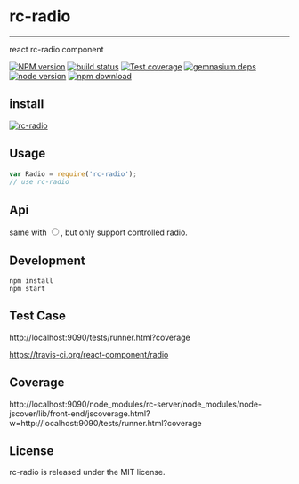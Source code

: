 # rc-radio
---

react rc-radio component

[![NPM version][npm-image]][npm-url]
[![build status][travis-image]][travis-url]
[![Test coverage][coveralls-image]][coveralls-url]
[![gemnasium deps][gemnasium-image]][gemnasium-url]
[![node version][node-image]][node-url]
[![npm download][download-image]][download-url]

[npm-image]: http://img.shields.io/npm/v/rc-radio.svg?style=flat-square
[npm-url]: http://npmjs.org/package/rc-radio
[travis-image]: https://img.shields.io/travis/react-component/radio.svg?style=flat-square
[travis-url]: https://travis-ci.org/react-component/radio
[coveralls-image]: https://img.shields.io/coveralls/react-component/radio.svg?style=flat-square
[coveralls-url]: https://coveralls.io/r/react-component/radio?branch=master
[gemnasium-image]: http://img.shields.io/gemnasium/react-component/radio.svg?style=flat-square
[gemnasium-url]: https://gemnasium.com/react-component/radio
[node-image]: https://img.shields.io/badge/node.js-%3E=_0.10-green.svg?style=flat-square
[node-url]: http://nodejs.org/download/
[download-image]: https://img.shields.io/npm/dm/rc-radio.svg?style=flat-square
[download-url]: https://npmjs.org/package/rc-radio

## install

[![rc-radio](https://nodei.co/npm/rc-radio.png)](https://npmjs.org/package/rc-radio)

## Usage

```js
var Radio = require('rc-radio');
// use rc-radio
```

## Api

same with <input type='radio' />, but only support controlled radio.

## Development

```
npm install
npm start
```

## Test Case

http://localhost:9090/tests/runner.html?coverage

https://travis-ci.org/react-component/radio

## Coverage

http://localhost:9090/node_modules/rc-server/node_modules/node-jscover/lib/front-end/jscoverage.html?w=http://localhost:9090/tests/runner.html?coverage

## License

rc-radio is released under the MIT license.

